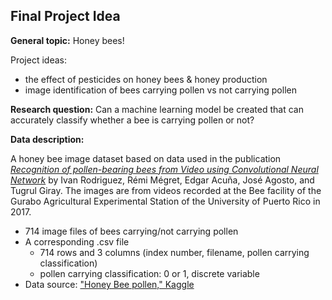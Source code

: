 ## Final Project Idea

**General topic:** Honey bees! 

Project ideas:

- the effect of pesticides on honey bees & honey production
- image identification of bees carrying pollen vs not carrying pollen

**Research question:** Can a machine learning model be created that can accurately classify whether a bee is carrying pollen or not? 

**Data description:**

A honey bee image dataset based on data used in the publication [*Recognition of pollen-bearing bees from Video using Convolutional Neural Network*](https://doi.org/10.1109/WACV.2018.00041) by Ivan Rodriguez, Rémi Mégret, Edgar Acuña, José Agosto, and Tugrul Giray. The images are from videos recorded at the Bee facility of the Gurabo Agricultural Experimental Station of the University of Puerto Rico in 2017.

- 714 image files of bees carrying/not carrying pollen
- A corresponding .csv file 
  - 714 rows and 3 columns (index number, filename, pollen carrying classification)
  - pollen carrying classification: 0 or 1, discrete variable
- Data source: ["Honey Bee pollen," Kaggle](https://www.kaggle.com/ivanfel/honey-bee-pollen)
